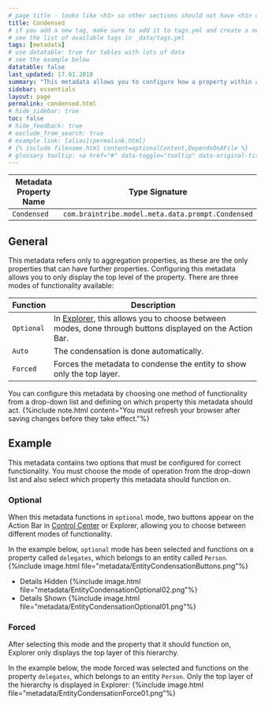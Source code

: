 ```yaml
---
# page title - looks like <h1> so other sections should not have <h1> or single-hash headings
title: Condensed
# if you add a new tag, make sure to add it to tags.yml and create a new page in pages/tags
# see the list of available tags in _data/tags.yml
tags: [metadata]
# use datatable: true for tables with lots of data
# see the example below
datatable: false
last_updated: 17.01.2018
summary: "This metadata allows you to configure how a property within an entity behaves when collapsed."
sidebar: essentials
layout: page
permalink: condensed.html
# hide_sidebar: true
toc: false
# hide_feedback: true
# exclude_from_search: true
# example link: [alias](permalink.html)
# {% include filename.html content=optionalContent,DependsOnAFile %}
# glossary tooltip: <a href="#" data-toggle="tooltip" data-original-title="{{site.data.glossary.entity_type}}">entity types</a>
---
```


Metadata Property Name  | Type Signature  
------- | -----------
`Condensed` | `com.braintribe.model.meta.data.prompt.Condensed`

## General
This metadata refers only to aggregation properties, as these are the only properties that can have further properties. Configuring this metadata allows you to only display the top level of the property. There are three modes of functionality available:

Function | Description
------| ---------
`Optional` |In <a href="#" data-toggle="tooltip" data-original-title="{{site.data.glossary.explorer}}">Explorer</a>, this allows you to choose between modes, done through buttons displayed on the Action Bar.
`Auto` | The condensation is done automatically.
`Forced` | Forces the metadata to condense the entity to show only the top layer.

You can configure this metadata by choosing one method of functionality from a drop-down list and defining on which property this metadata should act.
{%include note.html content="You must refresh your browser after saving changes before they take effect."%}
## Example
This metadata contains two options that must be configured for correct functionality. You must choose the mode of operation from the drop-down list and also select which property this metadata should function on.
### Optional
When this metadata functions in `optional` mode, two buttons appear on the Action Bar in <a href="#" data-toggle="tooltip" data-original-title="{{site.data.glossary.control_center}}">Control Center</a> or Explorer, allowing you to choose between different modes of functionality.

In the example below, `optional` mode has been selected and functions on a property called `delegates`, which belongs to an entity called `Person`.
{%include image.html file="metadata/EntityCondensationButtons.png"%}
* Details Hidden
  {%include image.html file="metadata/EntityCondensationOptional02.png"%}
* Details Shown
  {%include image.html file="metadata/EntityCondensationOptional01.png"%}

### Forced
After selecting this mode and the property that it should function on, Explorer only displays the top layer of this hierarchy.

In the example below, the mode forced was selected and functions on the property `delegates`, which belongs to an entity `Person`. Only the top layer of the hierarchy is displayed in Explorer:
{%include image.html file="metadata/EntityCondensationForce01.png"%}
